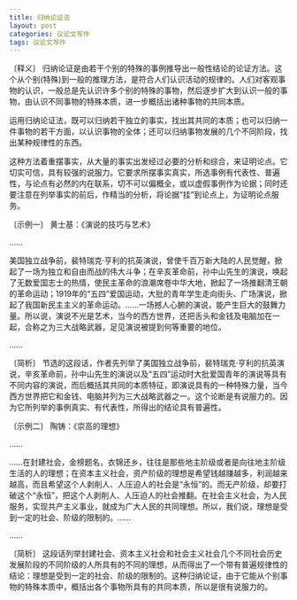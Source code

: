 ```yaml
---
title: 归纳论证法
layout: post
categories: 议论文写作
tags: 议论文写作
---
```


〔释义〕 归纳论证是由若干个别的特殊的事例推导出一般性结论的论证方法。这个从个别(特殊)到一般的推理方法，是符合人们认识活动的规律的。人们对客观事物的认识，一般总是先认识许多个别的特殊的事物，然后逐步扩大到认识一般的事物，由认识不同事物的特殊本质，进一步概括出诸种事物的共同本质。

运用归纳论证法，既可以归纳若干独立的事实，找出其共同的本质；也可以归纳一件事物的若干方面，以认识事物的全体；还可以归纳事物发展的几个不同阶段，找出某种规律性的东西。

这种方法着重摆事实，从大量的事实出发经过必要的分析和综合，来证明论点。它切实可信，具有较强的说服力。它要求所摆事实真实，所选事例有代表性、普遍性，与论点有必然的内在联系，切不可以偏概全，或以虚假事例作为论据；同时还要注意在列举事实的前后，作精当的分析，将论据“挂”到论点上，为证明论点服务。

〔示例一〕 黄士基：《演说的技巧与艺术》

……

美国独立战争前，裴特瑞克·亨利的抗英演说，曾使千百万新大陆的人民觉醒，掀起了一场为独立和自由而战的伟大斗争；在辛亥革命前，孙中山先生的演说，唤起了无数爱国志士的热情，使民主革命的浪潮席卷中华大地，掀起了一场推翻清王朝的革命运动；1919年的“五四”爱国运动，大批的青年学生走向街头、广场演说，掀起了我国新民主主义的革命运动。……一场撼人心腑的演说，能产生巨大的鼓舞力量。所以说，演说不光是艺术，当今的西方世界，还把舌头和金钱及电脑加在一起，合称之为三大战略武器，足见演说被提到何等重要的地位。

……

〔简析〕 节选的这段话，作者先列举了美国独立战争前，裴特瑞克·亨利的抗英演说，辛亥革命前，孙中山先生的演说以及“五四”运动时大批爱国青年的演说等具有不同内容的演说，而后概括其共同的本质特征，即演说具有的一种特殊力量，当今西方世界把它和金钱、电脑并列为三大战略武器之一。这个论断是有说服力的。因为它所列举的事例真实、有代表性，所得出的结论具有普遍性。

〔示例二〕 陶铸：《崇高的理想》

……

……在封建社会，金榜题名，衣锦还乡，往往是那些地主阶级或者是向往地主阶级生活的人的理想；在资本主义社会，资产阶级的理想是希望钱越赚越多，利润越来越高，而且希望这个人剥削人、人压迫人的社会是“永恒”的。而无产阶级，却要打破这个“永恒”，把这个人剥削人、人压迫人的社会推翻。在社会主义社会，为人民服务，实现共产主义事业，就成为广大人民的共同理想。所以，我们说，理想是受到一定的社会、阶级的限制的。……

……

〔简析〕 这段话列举封建社会、资本主义社会和社会主义社会几个不同社会历史发展阶段的不同阶级的人所具有的不同的理想，从而得出了一个带有普遍规律性的结论：理想是受到一定的社会、阶级的限制的。这种归纳论证，由于它能从个别事物的特殊本质中，概括出各个事物所具有的共同本质，所以是很有说服力的。 